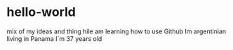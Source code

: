 # hello-world
mix of my ideas and thing hile am learning how to use Github
Im argentinian living in Panama
I´m 37 years old
